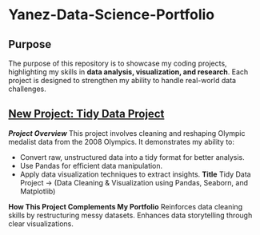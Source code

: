 # Yanez-Data-Science-Portfolio


## Purpose

The purpose of this repository is to showcase my coding projects, highlighting my skills in **data analysis, visualization, and research**. Each project is designed to strengthen my ability to handle real-world data challenges.  

## [New Project: Tidy Data Project ](https://github.com/daniella-yanez/TidyData-Project)

**_Project Overview_**
This project involves cleaning and reshaping Olympic medalist data from the 2008 Olympics. It demonstrates my ability to:

- Convert raw, unstructured data into a tidy format for better analysis.
- Use Pandas for efficient data manipulation.
- Apply data visualization techniques to extract insights.
**Title**
Tidy Data Project → (Data Cleaning & Visualization using Pandas, Seaborn, and Matplotlib)

**How This Project Complements My Portfolio**
Reinforces data cleaning skills by restructuring messy datasets.
Enhances data storytelling through clear visualizations.
